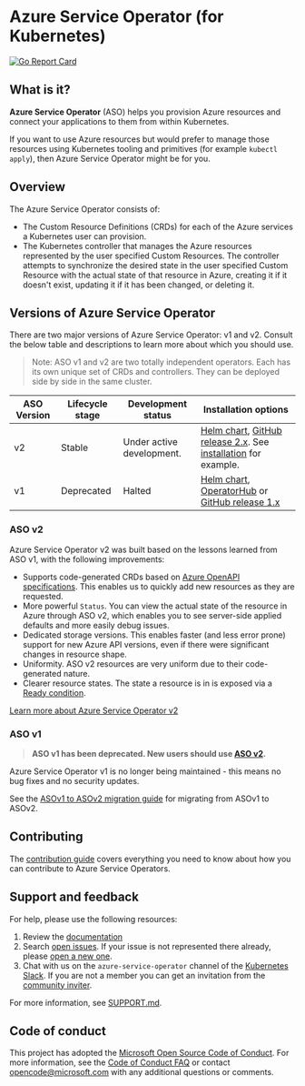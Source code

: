 # Azure Service Operator (for Kubernetes)
[![Go Report Card](https://goreportcard.com/badge/github.com/Azure/azure-service-operator)](https://goreportcard.com/report/github.com/Azure/azure-service-operator)
<!-- ![v2 Status](https://github.com/azure/azure-service-operator/actions/workflows/live-validation.yml/badge.svg?branch=main) -->

## What is it?
**Azure Service Operator** (ASO) helps you provision Azure resources and connect your applications to them from within Kubernetes.

If you want to use Azure resources but would prefer to manage those resources using Kubernetes tooling and primitives (for example `kubectl apply`), then Azure Service Operator might be for you.

## Overview

The Azure Service Operator consists of:

- The Custom Resource Definitions (CRDs) for each of the Azure services a Kubernetes user can provision.
- The Kubernetes controller that manages the Azure resources represented by the user specified Custom Resources. The controller attempts to synchronize the desired state in the user specified Custom Resource with the actual state of that resource in Azure, creating it if it doesn't exist, updating it if it has been changed, or deleting it.

## Versions of Azure Service Operator
There are two major versions of Azure Service Operator: v1 and v2. Consult the below table and descriptions to learn more about which you should use.

> Note: ASO v1 and v2 are two totally independent operators. Each has its own unique set of CRDs and controllers. They can be deployed side by side in the same cluster.

| ASO Version | Lifecycle stage | Development status        | Installation options                                                                                                                                                                                    |
| ----------- | --------------- |---------------------------| ------------------------------------------------------------------------------------------------------------------------------------------------------------------------------------------------------- |
| v2          | Stable          | Under active development. | [Helm chart](/v2/charts), [GitHub release 2.x](https://github.com/Azure/azure-service-operator/releases). See [installation](https://azure.github.io/azure-service-operator/#installation) for example. |
| v1          | Deprecated      | Halted                    | [Helm chart](/charts), [OperatorHub](https://operatorhub.io/operator/azure-service-operator) or [GitHub release 1.x](https://github.com/Azure/azure-service-operator/releases)                          |

### ASO v2
Azure Service Operator v2 was built based on the lessons learned from ASO v1, with the following improvements:

* Supports code-generated CRDs based on [Azure OpenAPI specifications](https://github.com/Azure/azure-rest-api-specs). This enables us to quickly add new resources as they are requested.
* More powerful `Status`. You can view the actual state of the resource in Azure through ASO v2, which enables you to see server-side applied defaults and more easily debug issues.
* Dedicated storage versions. This enables faster (and less error prone) support for new Azure API versions, even if there were significant changes in resource shape.
* Uniformity. ASO v2 resources are very uniform due to their code-generated nature.
* Clearer resource states. The state a resource is in is exposed via a [Ready condition](https://azure.github.io/azure-service-operator/design/resource-states/).

[Learn more about Azure Service Operator v2](https://azure.github.io/azure-service-operator/)

### ASO v1

> **ASO v1 has been deprecated. New users should use [ASO v2](https://azure.github.io/azure-service-operator/).**

Azure Service Operator v1 is no longer being maintained - this means no bug fixes and no security updates.

See the [ASOv1 to ASOv2 migration guide](https://azure.github.io/azure-service-operator/guide/asov1-asov2-migration/) for migrating from ASOv1 to ASOv2.

## Contributing

The [contribution guide](CONTRIBUTING.md) covers everything you need to know about how you can contribute to Azure Service Operators.

## Support and feedback

For help, please use the following resources:

1. Review the [documentation](https://azure.github.io/azure-service-operator/)
2. Search [open issues](https://github.com/Azure/azure-service-operator/issues). If your issue is not represented there already, please [open a new one](https://github.com/Azure/azure-service-operator/issues/new/choose).
3. Chat with us on the `azure-service-operator` channel of the [Kubernetes Slack](https://kubernetes.slack.com/). If you are not a member you can get an invitation from the [community inviter](https://communityinviter.com/apps/kubernetes/community).

For more information, see [SUPPORT.md](SUPPORT.md).

## Code of conduct

This project has adopted the [Microsoft Open Source Code of Conduct](https://opensource.microsoft.com/codeofconduct/). For more information, see the [Code of Conduct FAQ](https://opensource.microsoft.com/codeofconduct/faq) or contact [opencode@microsoft.com](mailto:opencode@microsoft.com) with any additional questions or comments.
